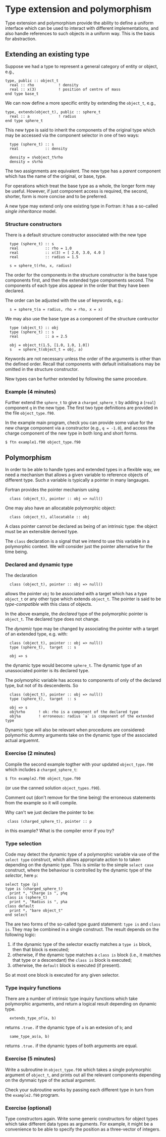 # Type extension and polymorphism

Type extension and polymorphism provide the ability to define a uniform
interface which can be used to interact with different implementations,
and also handle references to such objects in a uniform way. This is the
basis for abstraction.

## Extending an existing type

Suppose we had a type to represent a general category of entity
or object, e.g.,
```
type, public :: object_t
  real :: rho           ! density
  real :: x(3)          ! position of centre of mass
end type base_t
```
We can now define a more specific entity by extending the `object_t`,
e.g.,
```
type, extends(object_t), public :: sphere_t
  real :: a             ! radius
end type sphere_t
```
This new type is said to inherit the components of the original type
which may be accessed via the component selector in one of two ways:
```
  type (sphere_t) :: s
  real            :: density

  density = s%object_t%rho
  density = s%rho
```
The two assignments are equivalent. The new type has a _parent_ component
which has the name of the original, or base, type.

For operations which treat the base type as a whole, the longer form
may be useful. However, if just component access is required, the
second, shorter, form is more concise and to be preferred.

A new type may extend only one existing type in Fortran:
it has a so-called _single inheritance_ model.


### Structure constructors

There is a default structure constructor associated with the new type
```
  type (sphere_t) :: s
  real            :: rho = 1.0
  real            :: x(3) = [ 2.0, 3.0, 4.0 ]
  real            :: radius = 1.5

  s = sphere_t(rho, x, radius)
```
The order for the components in the structure constructor is the base
type components first, and then the extended type compoments second.
The components of each type alos appear in the order that they have
been declared.

The order can be adjusted with the use of keywords, e.g.:
```
  s = sphere_t(a = radius, rho = rho, x = x)
```
We may also use the base type as a component of the structure contructor
```
  type (object_t) :: obj
  type (sphere_t) :: s
  real            :: a = 2.5

  obj = object_t(1.5, [1.0, 1.0, 1.0])
  s   = sphere_t(object_t = obj, a)
```
Keywords are not necessary unless the order of the arguments is
other than the defined order. Recall that components with default
initialisations may be omitted in the structure constructor.

New types can be further extended by following the same procedure.

### Example (4 minutes)

Further extend the `sphere_t` to give a `charged_sphere_t` by adding
a (`real`) component `q` in the new type. The first two type
definitions are provided in the file `object_type.f90`.

In the example main program, check you can provide some value for the
new charge component via a constructor (e.g., `q = -1.0`), and access
the charge component of the new type in both long and short forms.
```
$ ftn example1.f90 object_type.f90
```


## Polymorphism

In order to be able to handle types and extended types in a flexible way,
we need a mechanism that allows a given variable to reference
objects of different type. Such a variable is typically a pointer
in many langauges.

Fortran provides the pointer mechanism using
```
  class (object_t), pointer :: obj => null()
```
One may also have an allocatable polymorphic object:
```
  class (object_t), allocatable :: obj
```
A class pointer cannot be declared as being of an
intrinsic type: the object must be an extensible derived type.

The `class` declaration is a signal that we intend to use this variable
in a polymorphic context. We will consider just the pointer alternative
for the time being.


### Declared and dynamic type

The declaration
```
  class (object_t), pointer :: obj => null()
```
allows the pointer `obj` to be associated with a target which has a type
`object_t` or any other type which extends `object_t`. The pointer is
said to be _type-compatible_ with this class of objects.

In the above example, the _declared_ type of the polymorphic pointer is
`object_t`. The declared type does not change.

The _dynamic_ type may be changed by associating the pointer with a
target of an extended type, e.g. with:
```
  class (object_t), pointer :: obj => null()
  type (sphere_t),  target  :: s

  obj => s
```
the dynamic type would become `sphere_t`. The dynamic type of an
unassociated pointer is its declared type.

The polymorphic variable has access to components
of only of the declared type, but not of its descendents. So
```
  class (object_t), pointer :: obj => null()
  type (sphere_t),  target  :: s

  obj => s
  obj%rho      ! ok: rho is a component of the declared type
  obj%a        ! erroneous: radius `a` is component of the extended type
```

Dynamic type will also be relevant when procedures are considered:
polymorhic dummy arguments take on the dynamic type of the associated
actual arguemnt.


### Exercise (2 minutes)

Compile the second example togther with your updated `object_type.f90`
which includes a `charged_sphere_t`:
```
$ ftn example2.f90 object_type.f90
```
(or use the canned solution `object_types.f90`).

Comment out (don't remove for the time being) the erroneous statements
from the example so it will compile.

Why can't we just declare the pointer to be:
```
 class (charged_sphere_t), pointer :: p
```
in this example? What is the compiler error if you try?


### Type selection

Code may detect the dynamic type of a polymorphic variable via use
of the `select type` construct, which allows appropriate action to
to taken depending on the dynamic type. This is similar to the
simple `select case` construct, where the behaviour is controlled
by the dynamic type of the _selector_, here `p`:
```
select type (p)
type is (charged_sphere_t)
  print *, "Charge is ", p%q
class is (sphere_t)
  print *, "Radius is ", p%a
class default
  print *, "bare object_t"
end select
```
The are two forms of the so-called type guard statement: `type is` and
`class is`. They may be combined in a single construct. The result depends
on the following logic:
1. if the dynamic type of the selector exactly matches a `type is` block,
then that block is executed;
2. otherwise, if the dynamic type matches a `class is` block (i.e., it
matches that type or a descendant) the `class is` block is executed;
3. otherwise, the `default` block is executed (if present).

So at most one block is executed for any given selector.

### Type inquiry functions

There are a number of intrinsic type inquiry functions which take
polymorphic arguments, and return a logical result depending on
dynamic type.
```
  extends_type_of(a, b)
```
returns `.true.` if the dynamic type of `a` is an extesion of `b`;
and
```
  same_type_as(a, b)
```
returns `.true.` if the dynamic types of both arguments are equal.


### Exercise (5 minutes)

Write a subroutine in `object_type.f90` which takes a single polymorphic
argument of `object_t`, and prints out all the relevant components
depending on the dynmaic type of the actual argument.

Check your subroutine works by passing each different type in turn from
the `example2.f90` program.


### Exercise (optional)

Type constructors again. Write some generic constructors for object types
which take different data types as arguments. For example, it might be a
convenience to be able to specify the position as a three-vector of integers.

